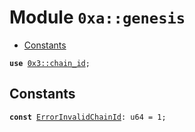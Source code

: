 
<a name="0xa_genesis"></a>

# Module `0xa::genesis`



-  [Constants](#@Constants_0)


<pre><code><b>use</b> <a href="">0x3::chain_id</a>;
</code></pre>



<a name="@Constants_0"></a>

## Constants


<a name="0xa_genesis_ErrorInvalidChainId"></a>



<pre><code><b>const</b> <a href="genesis.md#0xa_genesis_ErrorInvalidChainId">ErrorInvalidChainId</a>: u64 = 1;
</code></pre>
